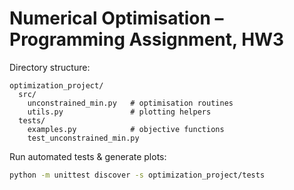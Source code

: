 
# Numerical Optimisation – Programming Assignment, HW3

Directory structure:
```
optimization_project/
  src/
    unconstrained_min.py   # optimisation routines
    utils.py               # plotting helpers
  tests/
    examples.py            # objective functions
    test_unconstrained_min.py
```
Run automated tests & generate plots:
```bash
python -m unittest discover -s optimization_project/tests
```
